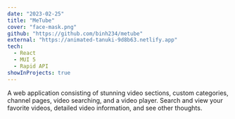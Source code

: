 ```yaml
---
date: "2023-02-25"
title: "MeTube"
cover: "face-mask.png"
github: "https://github.com/binh234/metube"
external: "https://animated-tanuki-9d8b63.netlify.app"
tech:
  - React
  - MUI 5
  - Rapid API
showInProjects: true
---
```


A web application consisting of stunning video sections, custom categories, channel pages, video searching, and a video player. Search and view your favorite videos, detailed video information, and see other thoughts.

